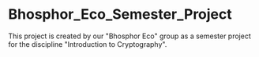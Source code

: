 # Bhosphor_Eco_Semester_Project
This project is created by our "Bhosphor Eco" group as a semester project for the discipline "Introduction to Cryptography".

